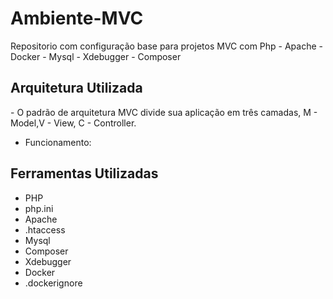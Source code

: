 <h1>Ambiente-MVC</h1>
Repositorio com configuração base para projetos MVC com Php - Apache - Docker - Mysql - Xdebugger - Composer

<h2>Arquitetura Utilizada</h2>
- O padrão de arquitetura MVC divide sua aplicação em três camadas, 
M - Model,V - View, C - Controller.

- Funcionamento:  
<h2>Ferramentas Utilizadas</h2>
<ul>
<li>PHP</li>
<li>php.ini</li>
<li>Apache</li>
<li>.htaccess</li>
<li>Mysql</li>
<li>Composer</li>
<li>Xdebugger</li>
<li>Docker</li>
<li>.dockerignore</li>
</ul>


